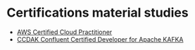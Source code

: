 # Certifications material studies

* [AWS Certified Cloud Practitioner](aws-practictioner.md)
* [CCDAK Confluent Certified Developer for Apache KAFKA](ccdak.md)
